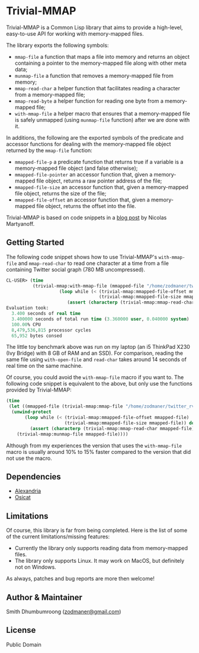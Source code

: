 # Trivial-MMAP

Trivial-MMAP is a Common Lisp library that aims to provide a
high-level, easy-to-use API for working with memory-mapped files.

The library exports the following symbols:

* `mmap-file` a function that maps a file into memory and returns an
  object containing a pointer to the memory-mapped file along with
  other meta data;
* `munmap-file` a function that removes a memory-mapped file from
  memory;
* `mmap-read-char` a helper function that facilitates reading a
  character from a memory-mapped file;
* `mmap-read-byte` a helper function for reading one byte from a
  memory-mapped file;
* `with-mmap-file` a helper macro that ensures that a memory-mapped
  file is safely unmapped (using `munmap-file` function) after we are
  done with it.

In additions, the following are the exported symbols of the predicate
and accessor functions for dealing with the memory-mapped file object
returned by the `mmap-file` function:

* `mmapped-file-p` a predicate function that returns true if a
  variable is a memory-mapped file object (and false otherwise);
* `mmapped-file-pointer` an accessor function that, given a
  memory-mapped file object, returns a raw pointer address of the file;
* `mmapped-file-size` an accessor function that, given a memory-mapped
  file object, returns the size of the file;
* `mmapped-file-offset` an accessor function that, given a
  memory-mapped file object, returns the offset into the file.

Trivial-MMAP is based on code snippets in a [blog post](https://web.archive.org/web/20120531022645/http://wandrian.net/2012-04-07-1352-mmap-files-in-lisp.html) by Nicolas Martyanoff.

## Getting Started

The following code snippet shows how to use Trivial-MMAP's
`with-mmap-file` and `mmap-read-char` to read one character at a time
from a file containing Twitter social graph (780 MB uncompressed).

````lisp
CL-USER> (time
          (trivial-mmap:with-mmap-file (mmapped-file "/home/zodmaner/twitter_rv_15066953.net")
                    (loop while (< (trivial-mmap:mmapped-file-offset mmapped-file)
                                   (trivial-mmap:mmapped-file-size mmapped-file)) do
                       (assert (characterp (trivial-mmap:mmap-read-char mmapped-file))))))
Evaluation took:
  3.400 seconds of real time
  3.400000 seconds of total run time (3.360000 user, 0.040000 system)
  100.00% CPU
  8,479,536,815 processor cycles
  65,952 bytes consed
````

The little toy benchmark above was run on my laptop (an i5 ThinkPad
X230 (Ivy Bridge) with 8 GB of RAM and an SSD). For comparison,
reading the same file using `with-open-file` and `read-char` takes
around 14 seconds of real time on the same machine.

Of course, you could avoid the `with-mmap-file` macro if you want to.
The following code snippet is equivalent to the above, but only use
the functions provided by Trivial-MMAP:

````lisp
(time
 (let ((mmapped-file (trivial-mmap:mmap-file "/home/zodmaner/twitter_rv_15066953.net")))
  (unwind-protect
       (loop while (< (trivial-mmap:mmapped-file-offset mmapped-file)
                      (trivial-mmap:mmapped-file-size mmapped-file)) do
         (assert (characterp (trivial-mmap:mmap-read-char mmapped-file))))
    (trivial-mmap:munmap-file mmapped-file))))
````

Although from my experiences the version that uses the
`with-mmap-file` macro is usually around 10% to 15% faster compared to
the version that did not use the macro.

## Dependencies

* [Alexandria](https://common-lisp.net/project/alexandria/)
* [Osicat](https://common-lisp.net/project/osicat/)

## Limitations

Of course, this library is far from being completed. Here is the list
of some of the current limitations/missing features:

* Currently the library only supports reading data from memory-mapped files.
* The library only supports Linux. It may work on MacOS, but definitely not on Windows.

As always, patches and bug reports are more then welcome!

## Author & Maintainer

Smith Dhumbumroong (<zodmaner@gmail.com>)

## License

Public Domain
